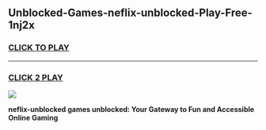 
## Unblocked-Games-neflix-unblocked-Play-Free-1nj2x
<h3>
<a href="https://premium76.site?title=neflix-unblocked&ref=12A">CLICK TO PLAY</a></h3>
<hr>

<h3>
<a href="https://premium76.site?title=neflix-unblocked&ref=12A">CLICK 2 PLAY</a>
  
</h3>

<a href="https://premium76.site?title=neflix-unblocked&ref=12A"><img src="https://clearcache.store/games.png"></a>


**neflix-unblocked games unblocked: Your Gateway to Fun and Accessible Online Gaming**
